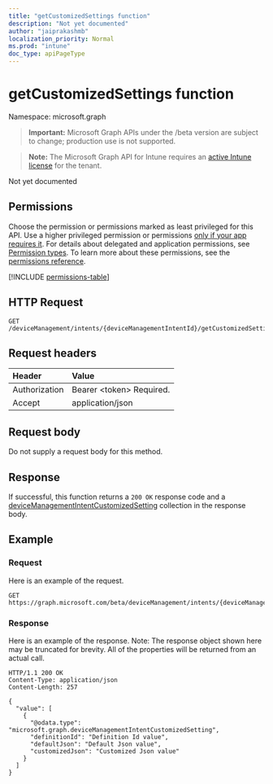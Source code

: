 ```yaml
---
title: "getCustomizedSettings function"
description: "Not yet documented"
author: "jaiprakashmb"
localization_priority: Normal
ms.prod: "intune"
doc_type: apiPageType
---
```


# getCustomizedSettings function

Namespace: microsoft.graph

> **Important:** Microsoft Graph APIs under the /beta version are subject to change; production use is not supported.

> **Note:** The Microsoft Graph API for Intune requires an [active Intune license](https://go.microsoft.com/fwlink/?linkid=839381) for the tenant.

Not yet documented

## Permissions
Choose the permission or permissions marked as least privileged for this API. Use a higher privileged permission or permissions [only if your app requires it](/graph/permissions-overview#best-practices-for-using-microsoft-graph-permissions). For details about delegated and application permissions, see [Permission types](/graph/permissions-overview#permission-types). To learn more about these permissions, see the [permissions reference](/graph/permissions-reference).

<!-- { "blockType": "permissions", "name": "intune_deviceintent_devicemanagementintent_getcustomizedsettings" } -->
[!INCLUDE [permissions-table](../includes/permissions/intune-deviceintent-devicemanagementintent-getcustomizedsettings-permissions.md)]

## HTTP Request
<!-- {
  "blockType": "ignored"
}
-->
``` http
GET /deviceManagement/intents/{deviceManagementIntentId}/getCustomizedSettings
```

## Request headers
|Header|Value|
|:---|:---|
|Authorization|Bearer &lt;token&gt; Required.|
|Accept|application/json|

## Request body
Do not supply a request body for this method.

## Response
If successful, this function returns a `200 OK` response code and a [deviceManagementIntentCustomizedSetting](../resources/intune-deviceintent-devicemanagementintentcustomizedsetting.md) collection in the response body.

## Example

### Request
Here is an example of the request.
``` http
GET https://graph.microsoft.com/beta/deviceManagement/intents/{deviceManagementIntentId}/getCustomizedSettings
```

### Response
Here is an example of the response. Note: The response object shown here may be truncated for brevity. All of the properties will be returned from an actual call.
``` http
HTTP/1.1 200 OK
Content-Type: application/json
Content-Length: 257

{
  "value": [
    {
      "@odata.type": "microsoft.graph.deviceManagementIntentCustomizedSetting",
      "definitionId": "Definition Id value",
      "defaultJson": "Default Json value",
      "customizedJson": "Customized Json value"
    }
  ]
}
```
